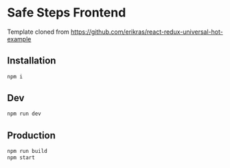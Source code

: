 # Safe Steps Frontend

Template cloned from https://github.com/erikras/react-redux-universal-hot-example

## Installation

```bash
npm i
```

## Dev
```bash
npm run dev
```

## Production
```bash
npm run build
npm start
```
